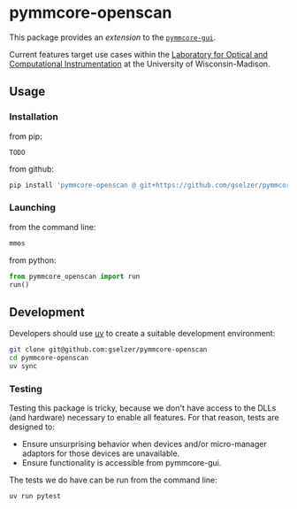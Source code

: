# pymmcore-openscan

This package provides an *extension* to the [`pymmcore-gui`](https://github.com/pymmcore-plus/pymmcore-gui).

Current features target use cases within the [Laboratory for Optical and Computational Instrumentation](https://loci.wisc.edu/) at the University of Wisconsin-Madison.

## Usage

### Installation

from pip:

```
TODO
```

from github:

```bash
pip install 'pymmcore-openscan @ git+https://github.com/gselzer/pymmcore-openscan'
```

### Launching

from the command line:
```bash
mmos
```

from python:
```python
from pymmcore_openscan import run
run()
```

## Development

Developers should use [uv](https://docs.astral.sh/uv/) to create a suitable development environment:

```bash
git clone git@github.com:gselzer/pymmcore-openscan
cd pymmcore-openscan
uv sync
```

### Testing

Testing this package is tricky, because we don't have access to the DLLs (and hardware) necessary to enable all features. For that reason, tests are designed to:

* Ensure unsurprising behavior when devices and/or micro-manager adaptors for those devices are unavailable. 
* Ensure functionality is accessible from pymmcore-gui.

The tests we do have can be run from the command line:

```bash
uv run pytest
```